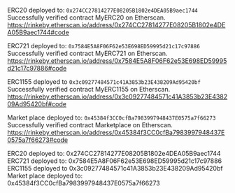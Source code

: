 ERC20 deployed to:  `0x274CC27814277E08205B1802e4DEA05B9aec1744`
Successfully verified contract MyERC20 on Etherscan.
https://rinkeby.etherscan.io/address/0x274CC27814277E08205B1802e4DEA05B9aec1744#code

ERC721 deployed to: `0x7584E5A8F06F62e53E698ED59995d21c17c97886`
Successfully verified contract MyERC721 on Etherscan.
https://rinkeby.etherscan.io/address/0x7584E5A8F06F62e53E698ED59995d21c17c97886#code

ERC1155 deployed to `0x3c09277484571c41A3853b23E438209Ad95420bf`
Successfully verified contract MyERC1155 on Etherscan.
https://rinkeby.etherscan.io/address/0x3c09277484571c41A3853b23E438209Ad95420bf#code

Market place deployed to:  `0x45384f3CC0cfBa7983997948437E0575a7f66273`
Successfully verified contract Marketplace on Etherscan.
https://rinkeby.etherscan.io/address/0x45384f3CC0cfBa7983997948437E0575a7f66273#code

ERC20 deployed to:  0x274CC27814277E08205B1802e4DEA05B9aec1744
ERC721 deployed to: 0x7584E5A8F06F62e53E698ED59995d21c17c97886
ERC1155 deployed to 0x3c09277484571c41A3853b23E438209Ad95420bf
Market place deployed to:  0x45384f3CC0cfBa7983997948437E0575a7f66273